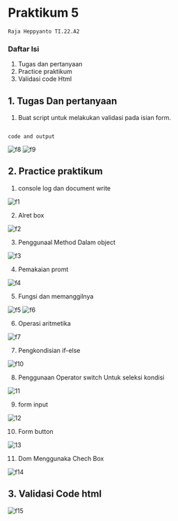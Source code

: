 # Praktikum 5
```
Raja Heppyanto TI.22.A2
```
### Daftar Isi
1. Tugas dan pertanyaan
2. Practice praktikum
3. Validasi code Html


## 1. Tugas Dan pertanyaan 

1. Buat script untuk melakukan validasi pada isian form.
```

code and output
```
![f8](foto/f8.png)
![f9](foto/f9.png)

## 2. Practice praktikum

1. console log dan document write

![f1](foto/f1.png)

2. Alret box

![f2](foto/f2.png)

3. Penggunaal Method Dalam object

![f3](foto/f3.png)

4. Pemakaian promt

![f4](foto/f4.png)

5. Fungsi dan memanggilnya

![f5](foto/f5.png)
![f6](foto/f6.png)

6. Operasi aritmetika

![f7](foto/f7.png)

7. Pengkondisian if-else

![f10](foto/f10.png)


8. Penggunaan Operator switch Untuk seleksi kondisi


![11](foto/f11.png)

9. form input


![12](foto/f12.png)

10. Form button

![13](f13.png)

11. Dom Menggunaka Chech Box

![f14](foto/f14.png)

## 3. Validasi Code html

![f15](foto/f15.png)
